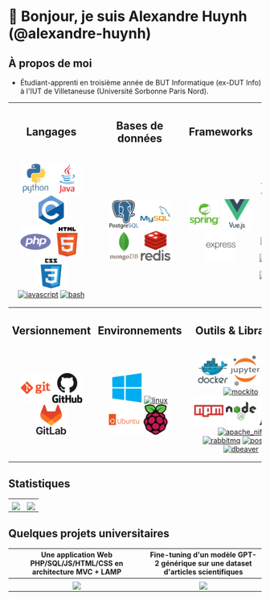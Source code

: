 <!--==========================================================-->
<!--          Bonjour à vous, lecteur de README.md !          -->
<!--==========================================================-->

<!--=======================Description FR=======================-->
<h1>👋 Bonjour, je suis Alexandre Huynh (@alexandre-huynh)</h1>
  
<h2>À propos de moi</h2>
  
- Étudiant-apprenti en troisième année de BUT Informatique (ex-DUT Info) à l'IUT de Villetaneuse (Université Sorbonne Paris Nord). 
<!--=======================Alternative EN=======================-->
<!--
<h1>👋 Hi there, I’m Alexandre Huynh (@alexandre-huynh)</h1>
  
- French student in the third year of a Computer Science BSc in apprenticeship, at the IUT de Villetaneuse (Université Sorbonne Paris Nord). 
<!--==========================================================-->

<!-- Credit to @alexandrecpedro https://github.com/alexandrecpedro and https://github.com/devicons/devicon/tree/v2.15.1 authors --> 

<table align=center>
  <tr>
    <th>
      <h2>Langages</h2>
    </th>
    <th>
      <h2>Bases de données</h2>
    </th>
    <th>
      <h2>Frameworks</h2>
    </th>
    <th>
      <h2>IDEs</h2>
    </th>
  </tr>
  <tr>
    <td>
      <p align="center">
        <a href="https://www.python.org" target="_blank" rel="noreferrer"><img src="https://github.com/devicons/devicon/blob/v2.15.1/icons/python/python-original-wordmark.svg" alt="python" height="60" /></a>
        <a href="https://www.java.com" target="_blank" rel="noreferrer"><img src="https://github.com/devicons/devicon/blob/v2.15.1/icons/java/java-original-wordmark.svg" alt="java" height="60" /></a>
        <a href="https://www.w3schools.com/c/" target="_blank" rel="noreferrer"><img src="https://github.com/devicons/devicon/blob/v2.15.1/icons/c/c-original.svg" alt="c" height="60" /></a>
        <br />
        <a href="https://www.php.net" target="_blank" rel="noreferrer"><img src="https://github.com/devicons/devicon/blob/v2.15.1/icons/php/php-plain.svg" alt="php" height="60" /></a>
        <a href="https://www.w3.org/html/" target="_blank" rel="noreferrer"><img src="https://github.com/devicons/devicon/blob/v2.15.1/icons/html5/html5-original-wordmark.svg" alt="html5" height="60" /></a>
        <a href="https://www.w3schools.com/css/" target="_blank" rel="noreferrer"><img src="https://github.com/devicons/devicon/blob/v2.15.1/icons/css3/css3-original-wordmark.svg" alt="css3" height="60" /></a>
        <br />
        <a href="https://developer.mozilla.org/en-US/docs/Web/JavaScript" target="_blank" rel="noreferrer"><img src="https://cdn.jsdelivr.net/gh/devicons/devicon/icons/javascript/javascript-original.svg" alt="javascript" height="60" /></a>
        <a href="https://www.gnu.org/software/bash/" target="_blank" rel="noreferrer"><img src="https://cdn.jsdelivr.net/gh/devicons/devicon/icons/bash/bash-original.svg" alt="bash" height="60" /></a>
      </p>
    </td>
    <td>
      <p align="center">
        <a href="https://www.postgresql.org" target="_blank" rel="noreferrer"><img src="https://github.com/devicons/devicon/blob/v2.15.1/icons/postgresql/postgresql-original-wordmark.svg" alt="postgresql" height="60" /></a>
        <a href="https://www.mysql.com" target="_blank" rel="noreferrer"><img src="https://github.com/devicons/devicon/blob/v2.15.1/icons/mysql/mysql-original-wordmark.svg" alt="mysql" height="60" /></a>
        <br />
        <a href="https://www.mongodb.com/en-us" target="_blank" rel="noreferrer"><img src="https://github.com/devicons/devicon/blob/v2.15.1/icons/mongodb/mongodb-original-wordmark.svg" alt="mongodb" height="60" /></a>
        <a href="https://redis.io/" target="_blank" rel="noreferrer"><img src="https://github.com/devicons/devicon/blob/v2.15.1/icons/redis/redis-original-wordmark.svg" alt="redis" height="60" /></a>
      </p>
    </td>
    <td>
      <p align="center">
        <a href="https://spring.io" target="_blank" rel="noreferrer"><img src="https://github.com/devicons/devicon/blob/v2.15.1/icons/spring/spring-original-wordmark.svg" alt="springboot" height="60" /></a>
        <a href="https://vuejs.org" target="_blank" rel="noreferrer"><img src="https://github.com/devicons/devicon/blob/v2.15.1/icons/vuejs/vuejs-original-wordmark.svg" alt="vuejs" height="60" /></a>
        <a href="https://expressjs.com/fr/" target="_blank" rel="noreferrer"><img src="https://github.com/devicons/devicon/blob/v2.15.1/icons/express/express-original-wordmark.svg" alt="expressjs" height="60" /></a>
      </p>
    </td>
    <td>
      <p align="center">
        <a href="https://code.visualstudio.com" target="_blank" rel="noreferrer"><img src="https://github.com/devicons/devicon/blob/v2.15.1/icons/vscode/vscode-original.svg" alt="vscode" height="60" /></a>
        <a href="https://developer.android.com/studio" target="_blank" rel="noreferrer"><img src="https://github.com/devicons/devicon/blob/v2.15.1/icons/androidstudio/androidstudio-original.svg" alt="androidstudio" height="60" /></a>
        <br />
        <a href="https://www.eclipse.org/org" target="_blank" rel="noreferrer"><img src="https://aymeric-cucherousset.fr/wp-content/uploads/2022/09/logo-eclipse.png" alt="eclipse" height="60" /></a>
        <a href="https://www.jetbrains.com/fr-fr/idea/" target="_blank" rel="noreferrer"><img src="https://upload.wikimedia.org/wikipedia/commons/thumb/9/9c/IntelliJ_IDEA_Icon.svg/1200px-IntelliJ_IDEA_Icon.svg.png" alt="intellij" height="60" /></a>
        <br />
        <a href="https://www.jetbrains.com/fr-fr/phpstorm/" target="_blank" rel="noreferrer"><img src="https://upload.wikimedia.org/wikipedia/commons/thumb/c/c9/PhpStorm_Icon.svg/1200px-PhpStorm_Icon.svg.png" alt="phpstorm" height="60" /></a>
        <a href="https://www.jetbrains.com/fr-fr/webstorm/" target="_blank" rel="noreferrer"><img src="https://resources.jetbrains.com/storage/products/webstorm/img/meta/webstorm_logo_300x300.png" alt="webstorm" height="60" /></a>
      </p>
    </td>
  </tr>
  <tr>
    <th>
      <h2>Versionnement</h2>
    </th>
    <th>
      <h2>Environnements</h2>
    </th>
    <th colspan=2>
      <h2>Outils & Librairies</h2>
    </th>
  </tr>
  <tr>
    <td>
      <p align="center">
        <a href="https://git-scm.com" target="_blank" rel="noreferrer"><img src="https://github.com/devicons/devicon/blob/v2.15.1/icons/git/git-plain-wordmark.svg" alt="git" height="60" /></a>
        <a href="https://www.github.com" target="_blank" rel="noreferrer"><img src="https://github.com/devicons/devicon/blob/v2.15.1/icons/github/github-original-wordmark.svg" alt="github" height="60" /></a>
        <a href="https://about.gitlab.com/" target="_blank" rel="noreferrer"><img src="https://github.com/devicons/devicon/blob/v2.15.1/icons/gitlab/gitlab-original-wordmark.svg" alt="gitlab" height="60" /></a>
      </p>
    </td>
    <td>
      <p align="center">
        <a href="https://www.microsoft.com/fr-fr/windows/" target="_blank" rel="noreferrer"><img src="https://github.com/devicons/devicon/blob/v2.15.1/icons/windows8/windows8-original.svg" alt="windows" height="60" /></a>
        <a href="https://www.linux.org/" target="_blank" rel="noreferrer"><img src="https://cdn.jsdelivr.net/gh/devicons/devicon/icons/linux/linux-original.svg" alt="linux" height="60" /></a>
        <br />
        <a href="https://www.ubuntu-fr.org" target="_blank" rel="noreferrer"><img src="https://github.com/devicons/devicon/blob/v2.15.1/icons/ubuntu/ubuntu-plain-wordmark.svg" alt="ubuntu" height="60" /></a>
        <a href="https://www.raspberrypi.com" target="_blank" rel="noreferrer"><img src="https://github.com/devicons/devicon/blob/v2.15.1/icons/raspberrypi/raspberrypi-original.svg" alt="raspberrypi" height="60" /></a>
      </p>
    </td>
    <td colspan=2>
      <p align="center">
        <a href="https://www.docker.com" target="_blank" rel="noreferrer"><img src="https://github.com/devicons/devicon/blob/v2.15.1/icons/docker/docker-original-wordmark.svg" alt="docker" height="60" /></a>
        <a href="https://jupyter.org" target="_blank" rel="noreferrer"><img src="https://github.com/devicons/devicon/blob/v2.15.1/icons/jupyter/jupyter-original-wordmark.svg" alt="jupyter" height="60" /></a>
        <a href="https://junit.org/junit5/" target="_blank" rel="noreferrer"><img src="https://junit.org/junit5/assets/img/junit5-logo.png" alt="junit" height="60" /></a>
        <a href="https://site.mockito.org" target="_blank" rel="noreferrer"><img src="https://github.com/mockito/mockito.github.io/raw/master/img/logo%402x.png" alt="mockito" height="60" /></a>
        <br />
        <a href="https://www.npmjs.com" target="_blank" rel="noreferrer"><img src="https://github.com/devicons/devicon/blob/v2.15.1/icons/npm/npm-original-wordmark.svg" alt="npm" height="60" /></a>
        <a href="https://nodejs.org/en" target="_blank" rel="noreferrer"><img src="https://github.com/devicons/devicon/blob/v2.15.1/icons/nodejs/nodejs-original-wordmark.svg" alt="nodejs" height="60" /></a>
        <a href="https://jquery.com" target="_blank" rel="noreferrer"><img src="https://github.com/devicons/devicon/blob/v2.15.1/icons/jquery/jquery-original-wordmark.svg" alt="jquery" height="60" /></a>
        <a href="https://nifi.apache.org/" target="_blank" rel="noreferrer"><img src="https://svn.apache.org/repos/asf/comdev/project-logos/originals/nifi.svg" alt="apache_nifi" height="40" /></a>
        <br />
        <a href="https://rabbitmq.com/" target="_blank" rel="noreferrer"><img src="https://cdn.freebiesupply.com/logos/large/2x/rabbitmq-logo-png-transparent.png" alt="rabbitmq" height="60" /></a>
        <a href="https://www.postman.com/" target="_blank" rel="noreferrer"><img src="https://seeklogo.com/images/P/postman-logo-0087CA0D15-seeklogo.com.png" alt="postman" height="60" /></a>
        <a href="https://dbeaver.io/" target="_blank" rel="noreferrer"><img src="https://upload.wikimedia.org/wikipedia/commons/thumb/b/b5/DBeaver_logo.svg/2048px-DBeaver_logo.svg.png" alt="dbeaver" height="60" /></a>
        <!--<a href="https://doc.ubuntu-fr.org/ssh" target="_blank" rel="noreferrer"><img src="https://github.com/devicons/devicon/blob/v2.15.1/icons/ssh/ssh-original-wordmark.svg" alt="ssh" height="60" /></a>-->
      </p>
    </td>
  </tr>
</table>

<!--==========================================================-->
<!--Ancienne disposition-->
<!--==========================================================-->

<!--
<h2>Langages</h2>

<p align="left">
  <a href="https://www.python.org" target="_blank" rel="noreferrer"><img src="https://github.com/devicons/devicon/blob/v2.15.1/icons/python/python-original-wordmark.svg" alt="python" height="60" /></a>
  <a href="https://www.java.com" target="_blank" rel="noreferrer"><img src="https://github.com/devicons/devicon/blob/v2.15.1/icons/java/java-original-wordmark.svg" alt="java" height="60" /></a>
  <a href="https://www.w3schools.com/c/" target="_blank" rel="noreferrer"><img src="https://github.com/devicons/devicon/blob/v2.15.1/icons/c/c-original.svg" alt="c" height="60" /></a>
  <a href="https://www.php.net" target="_blank" rel="noreferrer"><img src="https://github.com/devicons/devicon/blob/v2.15.1/icons/php/php-plain.svg" alt="php" height="60" /></a>
  <a href="https://www.w3.org/html/" target="_blank" rel="noreferrer"><img src="https://github.com/devicons/devicon/blob/v2.15.1/icons/html5/html5-original-wordmark.svg" alt="html5" height="60" /></a>
  <a href="https://www.w3schools.com/css/" target="_blank" rel="noreferrer"><img src="https://github.com/devicons/devicon/blob/v2.15.1/icons/css3/css3-original-wordmark.svg" alt="css3" height="60" /></a>
  <a href="https://developer.mozilla.org/en-US/docs/Web/JavaScript" target="_blank" rel="noreferrer"><img src="https://cdn.jsdelivr.net/gh/devicons/devicon/icons/javascript/javascript-original.svg" alt="javascript" height="60" /></a>
  <a href="https://www.gnu.org/software/bash/" target="_blank" rel="noreferrer"><img src="https://cdn.jsdelivr.net/gh/devicons/devicon/icons/bash/bash-original.svg" alt="bash" height="60" /></a>
</p>

<!--==========================================================- ->

<h2>Bases de données</h2>

<p align="left">
  <a href="https://www.postgresql.org" target="_blank" rel="noreferrer"><img src="https://github.com/devicons/devicon/blob/v2.15.1/icons/postgresql/postgresql-original-wordmark.svg" alt="postgresql" height="60" /></a>
  <a href="https://www.mysql.com" target="_blank" rel="noreferrer"><img src="https://github.com/devicons/devicon/blob/v2.15.1/icons/mysql/mysql-original-wordmark.svg" alt="mysql" height="60" /></a>
  <a href="https://www.mongodb.com/en-us" target="_blank" rel="noreferrer"><img src="https://github.com/devicons/devicon/blob/v2.15.1/icons/mongodb/mongodb-original-wordmark.svg" alt="mongodb" height="60" /></a>
  <a href="https://redis.io/" target="_blank" rel="noreferrer"><img src="https://github.com/devicons/devicon/blob/v2.15.1/icons/redis/redis-original-wordmark.svg" alt="redis" height="60" /></a>
</p>

<!--==========================================================- ->

<h2>Frameworks</h2>

<p align="left">
  <a href="https://spring.io" target="_blank" rel="noreferrer"><img src="https://github.com/devicons/devicon/blob/v2.15.1/icons/spring/spring-original-wordmark.svg" alt="springboot" height="60" /></a>
  <a href="https://vuejs.org" target="_blank" rel="noreferrer"><img src="https://github.com/devicons/devicon/blob/v2.15.1/icons/vuejs/vuejs-original-wordmark.svg" alt="vuejs" height="60" /></a>
  <a href="https://expressjs.com/fr/" target="_blank" rel="noreferrer"><img src="https://github.com/devicons/devicon/blob/v2.15.1/icons/express/express-original-wordmark.svg" alt="expressjs" height="60" /></a>
</p>

<!--==========================================================- ->

<h2>IDEs</h2>

<p align="left">
  <a href="https://code.visualstudio.com" target="_blank" rel="noreferrer"><img src="https://github.com/devicons/devicon/blob/v2.15.1/icons/vscode/vscode-original.svg" alt="vscode" height="60" /></a>
  <a href="https://developer.android.com/studio" target="_blank" rel="noreferrer"><img src="https://github.com/devicons/devicon/blob/v2.15.1/icons/androidstudio/androidstudio-original.svg" alt="androidstudio" height="60" /></a>
  <a href="https://www.eclipse.org/org" target="_blank" rel="noreferrer"><img src="https://aymeric-cucherousset.fr/wp-content/uploads/2022/09/logo-eclipse.png" alt="eclipse" height="60" /></a>
  <a href="https://www.jetbrains.com/fr-fr/idea/" target="_blank" rel="noreferrer"><img src="https://upload.wikimedia.org/wikipedia/commons/thumb/9/9c/IntelliJ_IDEA_Icon.svg/1200px-IntelliJ_IDEA_Icon.svg.png" alt="intellij" height="60" /></a>
  <a href="https://www.jetbrains.com/fr-fr/phpstorm/" target="_blank" rel="noreferrer"><img src="https://upload.wikimedia.org/wikipedia/commons/thumb/c/c9/PhpStorm_Icon.svg/1200px-PhpStorm_Icon.svg.png" alt="phpstorm" height="60" /></a>
  <a href="https://www.jetbrains.com/fr-fr/webstorm/" target="_blank" rel="noreferrer"><img src="https://resources.jetbrains.com/storage/products/webstorm/img/meta/webstorm_logo_300x300.png" alt="webstorm" height="60" /></a>
</p>
                        
<!--==========================================================- -> 

<h2>Outils</h2>

<p align="left">
  <a href="https://git-scm.com" target="_blank" rel="noreferrer"><img src="https://github.com/devicons/devicon/blob/v2.15.1/icons/git/git-plain-wordmark.svg" alt="git" height="60" /></a>
  <a href="https://www.github.com" target="_blank" rel="noreferrer"><img src="https://github.com/devicons/devicon/blob/v2.15.1/icons/github/github-original-wordmark.svg" alt="github" height="60" /></a>
  <a href="https://about.gitlab.com/" target="_blank" rel="noreferrer"><img src="https://github.com/devicons/devicon/blob/v2.15.1/icons/gitlab/gitlab-original-wordmark.svg" alt="gitlab" height="60" /></a>
  <a href="https://www.docker.com" target="_blank" rel="noreferrer"><img src="https://github.com/devicons/devicon/blob/v2.15.1/icons/docker/docker-original-wordmark.svg" alt="docker" height="60" /></a>
  <a href="https://jupyter.org" target="_blank" rel="noreferrer"><img src="https://github.com/devicons/devicon/blob/v2.15.1/icons/jupyter/jupyter-original-wordmark.svg" alt="jupyter" height="60" /></a>
  <a href="https://junit.org/junit5/" target="_blank" rel="noreferrer"><img src="https://junit.org/junit5/assets/img/junit5-logo.png" alt="junit" height="60" /></a>
  <a href="https://site.mockito.org" target="_blank" rel="noreferrer"><img src="https://github.com/mockito/mockito.github.io/raw/master/img/logo%402x.png" alt="mockito" height="60" /></a>
  <a href="https://www.npmjs.com" target="_blank" rel="noreferrer"><img src="https://github.com/devicons/devicon/blob/v2.15.1/icons/npm/npm-original-wordmark.svg" alt="npm" height="60" /></a>
  <a href="https://nodejs.org/en" target="_blank" rel="noreferrer"><img src="https://github.com/devicons/devicon/blob/v2.15.1/icons/nodejs/nodejs-original-wordmark.svg" alt="nodejs" height="60" /></a>
  <a href="https://jquery.com" target="_blank" rel="noreferrer"><img src="https://github.com/devicons/devicon/blob/v2.15.1/icons/jquery/jquery-original-wordmark.svg" alt="jquery" height="60" /></a>
  <a href="https://nifi.apache.org/" target="_blank" rel="noreferrer"><img src="https://svn.apache.org/repos/asf/comdev/project-logos/originals/nifi.svg" alt="apache_nifi" height="40" /></a>
  <a href="https://rabbitmq.com/" target="_blank" rel="noreferrer"><img src="https://www.mon-code.net/logo/rabbitmq.png" alt="rabbitmq" height="60" /></a>
  <a href="https://www.postman.com/" target="_blank" rel="noreferrer"><img src="https://seeklogo.com/images/P/postman-logo-0087CA0D15-seeklogo.com.png" alt="postman" height="60" /></a>
  <a href="https://dbeaver.io/" target="_blank" rel="noreferrer"><img src="https://upload.wikimedia.org/wikipedia/commons/thumb/b/b5/DBeaver_logo.svg/2048px-DBeaver_logo.svg.png" alt="dbeaver" height="60" /></a>
  <!--<a href="https://doc.ubuntu-fr.org/ssh" target="_blank" rel="noreferrer"><img src="https://github.com/devicons/devicon/blob/v2.15.1/icons/ssh/ssh-original-wordmark.svg" alt="ssh" height="60" /></a>-->
</p>
<!-- hi there ! -Alexandre -->

<!--==========================================================- ->  
                                                
<h2>Environnements</h2>

<p align="left">
  <a href="https://www.microsoft.com/fr-fr/windows/" target="_blank" rel="noreferrer"><img src="https://github.com/devicons/devicon/blob/v2.15.1/icons/windows8/windows8-original.svg" alt="windows" height="60" /></a>
  <a href="https://www.linux.org/" target="_blank" rel="noreferrer"><img src="https://cdn.jsdelivr.net/gh/devicons/devicon/icons/linux/linux-original.svg" alt="linux" height="60" /></a>
  <a href="https://www.ubuntu-fr.org" target="_blank" rel="noreferrer"><img src="https://github.com/devicons/devicon/blob/v2.15.1/icons/ubuntu/ubuntu-plain-wordmark.svg" alt="ubuntu" height="60" /></a>
  <a href="https://www.raspberrypi.com" target="_blank" rel="noreferrer"><img src="https://github.com/devicons/devicon/blob/v2.15.1/icons/raspberrypi/raspberrypi-original.svg" alt="raspberrypi" height="60" /></a>
</p>

<!--==========================================================-->

<!--==========================================================-->

<!-- Credit to @anuraghazra https://github.com/anuraghazra/github-readme-stats --> 

<h2>Statistiques</h2>

<table>
  <tr>
    <th>
      <a href="https://github.com/anuraghazra/github-readme-stats">
        <img align="center" src="https://github-readme-stats.vercel.app/api?username=alexandre-huynh&show_icons=true&count_private=true&locale=fr&theme=aura_dark&hide_border=true&custom_title=Mes%20statistiques%20GitHub" />
      </a>
    </th>
    <th>
      <a href="https://github.com/anuraghazra/github-readme-stats">
        <img align="center" src="https://github-readme-stats.vercel.app/api/top-langs/?username=alexandre-huynh&layout=compact&card_width=445&hide=jupyter%20notebook&langs_count=10&locale=fr&theme=aura_dark&hide_border=true&custom_title=Mes%20langages%20les%20plus%20utilis&#233s" />
      </a>
    </th>
  </tr>
</table>

<!-- -------------------------------------------------------- -->
<!--- Affichage alternatif

<a href="https://github.com/anuraghazra/github-readme-stats">
  <img align="center" src="https://github-readme-stats.vercel.app/api?username=alexandre-huynh&show_icons=true&locale=fr&theme=aura_dark&custom_title=Mes%20statistiques%20GitHub" />
</a>

</br>

<a href="https://github.com/anuraghazra/github-readme-stats">
  <img align="center" src="https://github-readme-stats.vercel.app/api/top-langs/?username=alexandre-huynh&layout=compact&card_width=445&hide=jupyter%20notebook,hack&langs_count=10&locale=fr&theme=aura_dark&custom_title=Mes%20langages%20les%20plus%20utilis&#233s" />
</a>
--->
<!-- -------------------------------------------------------- -->

<!--==========================================================-->


<!--Credit to @anuraghazra https://github.com/anuraghazra/github-readme-stats -->

<h2>Quelques projets universitaires</h2>

<table>
  <tr>
    <th>
      Une application Web PHP/SQL/JS/HTML/CSS 
      en architecture MVC + LAMP
    </th>
    <th>
      Fine-tuning d'un modèle GPT-2 générique 
      sur une dataset d'articles scientifiques
    </th>
  </tr>
  <tr>
    <th>
      <a href="https://github.com/alexandre-huynh/S3.01_Site_BDE_Caisse_Enregistreuse">
        <img align="center" src="https://github-readme-stats.vercel.app/api/pin/?username=alexandre-huynh&repo=S3.01_Site_BDE_Caisse_Enregistreuse&theme=aura_dark&hide_border=true" />
      </a>
    </th>
    <th>
      <a href="https://github.com/LucasAguetai/ALOQAS">
        <img align="center" src="https://github-readme-stats.vercel.app/api/pin/?username=LucasAguetai&repo=ALOQAS&theme=aura_dark&hide_border=true" />
      </a>
    </th>
  </tr>
</table>

<!--==========================================================-->
<!---
alexandre-huynh/alexandre-huynh is a ✨ special ✨ repository because its `README.md` (this file) appears on your GitHub profile.
You can click the Preview link to take a look at your changes.
--->
